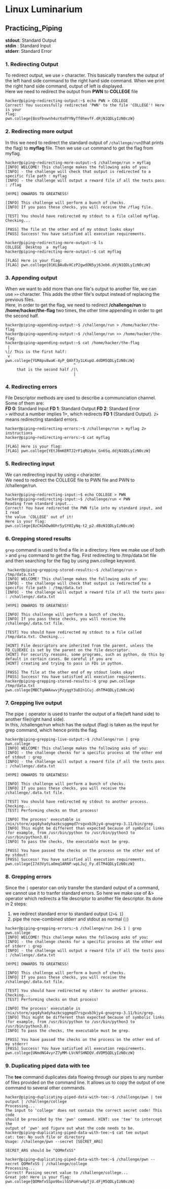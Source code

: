   # Linux Luminarium  
  ## Practicing_Piping  

**stdout**: Standard Output  
**stdin** : Standard Input  
**stderr**: Standard Error
  ### 1. Redirecting Output  
  To redirect output, we use `>` character.  This basically transfers the output of the left hand side 
  command to the right hand side command. When we print the right hand side command, output of left is displayed.  
  Here we need to redirect the output from **PWN** to **COLLEGE** file
  ```
hacker@piping~redirecting-output:~$ echo PWN > COLLEGE
Correct! You successfully redirected 'PWN' to the file 'COLLEGE'! Here is your 
flag:
pwn.college{8osFbvwnh4urXx0YYNyTf0hevfF.dRjN1QDLyIzN0czW}
```

### 2. Redirecting more output  
In this we need to redirect the standard output of `/challenge/run`(that prints the flag) to **myflag** file. Then we use `cat` command to get the flag from myflag.
```
hacker@piping~redirecting-more-output:~$ /challenge/run > myflag
[INFO] WELCOME! This challenge makes the following asks of you:
[INFO] - the challenge will check that output is redirected to a specific file path : myflag
[INFO] - the challenge will output a reward file if all the tests pass : /flag

[HYPE] ONWARDS TO GREATNESS!

[INFO] This challenge will perform a bunch of checks.
[INFO] If you pass these checks, you will receive the /flag file.

[TEST] You should have redirected my stdout to a file called myflag. Checking...

[PASS] The file at the other end of my stdout looks okay!
[PASS] Success! You have satisfied all execution requirements.

hacker@piping~redirecting-more-output:~$ ls
COLLEGE  Desktop  a  myflag
hacker@piping~redirecting-more-output:~$ cat myflag

[FLAG] Here is your flag:
[FLAG] pwn.college{01KLBAuBvXCzP2gwdON5yj6Jeb6.dVjN1QDLyIzN0czW}
```

### 3. Appending output  
When we want to add more than one file's output to another file, we can use `>>` character. This adds the other file's output instead of replacing the previous files.  
Here, in order to get the flag, we need to redirect **/challenge/run** to **/home/hacker/the-flag** two times, the other time appending in order to get the second half.  

```
hacker@piping~appending-output:~$ /challenge/run > /home/hacker/the-flag
hacker@piping~appending-output:~$ /challenge/run >> /home/hacker/the-flag
hacker@piping~appending-output:~$ cat /home/hacker/the-flag
 | 
\|/ This is the first half:
 v 
pwn.college{YGM4pv8waK-4yP_QAhf3y1LKupU.ddDM5QDLyIzN0czW}
                              ^
     that is the second half /|\
                              |
```

### 4. Redirecting errors  
File Descriptor methods are used to describe a communciation channel. Some of them are:  
**FD 0**: Standard Input
**FD 1**: Standard Output
**FD 2**: Standard Error  
`>` without a number implies 1>, which redirects **FD 1** (Standard Output).
`2>` means redirecting standard errors.  

```
hacker@piping~redirecting-errors:~$ /challenge/run > myflag 2> instructions
hacker@piping~redirecting-errors:~$ cat myflag

[FLAG] Here is your flag:
[FLAG] pwn.college{YEtJ8mKERTJ2rF1qRUybo_Gn6Sq.ddjN1QDLyIzN0czW}
```

### 5. Redirecting input  
We can redirecting input by using `<` character.  
We need to redirect the COLLEGE file to PWN file and PWN to /challenge/run.  

```
hacker@piping~redirecting-input:~$ echo COLLEGE > PWN
hacker@piping~redirecting-input:~$ /challenge/run < PWN
Reading from standard input...
Correct! You have redirected the PWN file into my standard input, and I read 
the value 'COLLEGE' out of it!
Here is your flag:
pwn.college{8zCkGkDw0Ohr5ySY0IyNq-t2_p2.dBzN1QDLyIzN0czW}
```

### 6. Grepping stored results  
`grep` command is used to find a file in a directory. Here we make use of both `>` and `grep` command to get the flag. First redirecting to /tmp/data.txt file and then searching for the flag by using pwn.college keyword.  

```
 hacker@piping~grepping-stored-results:~$ /challenge/run > /tmp/data.txt
[INFO] WELCOME! This challenge makes the following asks of you:
[INFO] - the challenge will check that output is redirected to a specific file path : /tmp/data.txt
[INFO] - the challenge will output a reward file if all the tests pass : /challenge/.data.txt

[HYPE] ONWARDS TO GREATNESS!

[INFO] This challenge will perform a bunch of checks.
[INFO] If you pass these checks, you will receive the /challenge/.data.txt file.

[TEST] You should have redirected my stdout to a file called /tmp/data.txt. Checking...

[HINT] File descriptors are inherited from the parent, unless the FD_CLOEXEC is set by the parent on the file descriptor.
[HINT] For security reasons, some programs, such as python, do this by default in certain cases. Be careful if you are
[HINT] creating and trying to pass in FDs in python.

[PASS] The file at the other end of my stdout looks okay!
[PASS] Success! You have satisfied all execution requirements.
hacker@piping~grepping-stored-results:~$ grep pwn.college /tmp/data.txt
pwn.college{MBCTqAWAxwvjPzyqgY3uD2n1Cuj.dhTM4QDLyIzN0czW}
```

### 7. Grepping live output  
The pipe `|` operator is used to tranfer the output of a file(left hand side) to another file(right hand side).   
In this, /challenge/run which has the output (flag) is taken as the input for grep command, which hence prints the flag.   
```
hacker@piping~grepping-live-output:~$ /challenge/run | grep pwn.college
[INFO] WELCOME! This challenge makes the following asks of you:
[INFO] - the challenge checks for a specific process at the other end of stdout : grep
[INFO] - the challenge will output a reward file if all the tests pass : /challenge/.data.txt

[HYPE] ONWARDS TO GREATNESS!

[INFO] This challenge will perform a bunch of checks.
[INFO] If you pass these checks, you will receive the /challenge/.data.txt file.

[TEST] You should have redirected my stdout to another process. Checking...
[TEST] Performing checks on that process!

[INFO] The process' executable is /nix/store/xpq4yhadyhazkcsggmqd7rsgvxb3kjy4-gnugrep-3.11/bin/grep.
[INFO] This might be different than expected because of symbolic links (for example, from /usr/bin/python to /usr/bin/python3 to /usr/bin/python3.8).
[INFO] To pass the checks, the executable must be grep.

[PASS] You have passed the checks on the process on the other end of my stdout!
[PASS] Success! You have satisfied all execution requirements.
pwn.college{I7d3VytLaOmq1ARNP-wpLJuj_Fy.dlTM4QDLyIzN0czW}
```

### 8. Grepping errors  
Since the `|` operator can only transfer the standard output of a command, we cannot use it to tranfer standard errors. So here we make use of &> operator which redirects a file descriptor to another file descriptor. Its done in 2 steps:   
1. we redirect standard error to standard output (`2>& 1`)
2. pipe the now-combined stderr and stdout as normal (`|`)
```
hacker@piping~grepping-errors:~$ /challenge/run 2>& 1 | grep pwn.college
[INFO] WELCOME! This challenge makes the following asks of you:
[INFO] - the challenge checks for a specific process at the other end of stderr : grep
[INFO] - the challenge will output a reward file if all the tests pass : /challenge/.data.txt

[HYPE] ONWARDS TO GREATNESS!

[INFO] This challenge will perform a bunch of checks.
[INFO] If you pass these checks, you will receive the /challenge/.data.txt file.

[TEST] You should have redirected my stderr to another process. Checking...
[TEST] Performing checks on that process!

[INFO] The process' executable is /nix/store/xpq4yhadyhazkcsggmqd7rsgvxb3kjy4-gnugrep-3.11/bin/grep.
[INFO] This might be different than expected because of symbolic links (for example, from /usr/bin/python to /usr/bin/python3 to /usr/bin/python3.8).
[INFO] To pass the checks, the executable must be grep.

[PASS] You have passed the checks on the process on the other end of my stderr!
[PASS] Success! You have satisfied all execution requirements.
pwn.college{UNmdNG4vyrZ7yMM-LVcNfSHNDQV.dVDM5QDLyIzN0czW}
```

### 9.  Duplicating piped data with tee  
The **tee** command duplicates data flowing through our pipes to any number of files provided on the command line. It allows us to copy the output of one command to several other commands.  
```
hacker@piping~duplicating-piped-data-with-tee:~$ /challenge/pwn | tee output | /challenge/college
Processing...
The input to 'college' does not contain the correct secret code! This code 
should be provided by the 'pwn' command. HINT: use 'tee' to intercept the 
output of 'pwn' and figure out what the code needs to be.
hacker@piping~duplicating-piped-data-with-tee:~$ cat tee output
cat: tee: No such file or directory
Usage: /challenge/pwn --secret [SECRET_ARG]

SECRET_ARG should be "QOMmfxSS"

hacker@piping~duplicating-piped-data-with-tee:~$ /challenge/pwn --secret QOMmfxSS | /challenge/college
Processing...
Correct! Passing secret value to /challenge/college...
Great job! Here is your flag:
pwn.college{QOMmfxSSpo9bxilGSPoHrw4pTjU.dFjM5QDLyIzN0czW}
```


